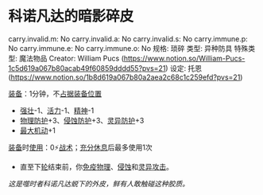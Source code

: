 # 科诺凡达的暗影碎皮

carry.invalid.m: No
carry.invalid.a: No
carry.invalid.s: No
carry.immune.p: No
carry.immune.e: No
carry.immune.o: No
规格: 琐碎
类型: 异种防具
特殊类型: 魔法物品
Creator: William Pucs (https://www.notion.so/William-Pucs-1c5d619a067b80acab49f60859dddd55?pvs=21)
设定: 托恩 (https://www.notion.so/1b8d619a067b80a2aea2c68c1c259efd?pvs=21)

<aside>

[装备](https://www.notion.so/1b3d619a067b80f99057fe3412922dd5?pvs=21)：1分钟，不[占据](https://www.notion.so/1b3d619a067b8021ba8fe7cef8b96857?pvs=21)[装备位置](https://www.notion.so/1b3d619a067b80369463de062aa239bb?pvs=21)

- [强壮](https://www.notion.so/1b3d619a067b8018b6a6d9d43490bbdc?pvs=21)-1、[活力](https://www.notion.so/1b3d619a067b805391c0d92f6a9c2e06?pvs=21)-1、[精神](https://www.notion.so/1b3d619a067b800a8da5d96dd60be2b1?pvs=21)-1
- [物理防护](https://www.notion.so/1b3d619a067b80c19591fe2842823469?pvs=21)+3、[侵蚀防护](https://www.notion.so/1b3d619a067b803db0cfccaf34b5fceb?pvs=21)+3、[灵异防护](https://www.notion.so/1b3d619a067b80788307ebd9e41c53cb?pvs=21)+3
- [最大机动](https://www.notion.so/1b3d619a067b8073ac38ff16c607c6a2?pvs=21)+1
</aside>

<aside>

[装备](https://www.notion.so/1b3d619a067b80f99057fe3412922dd5?pvs=21)时[使用](https://www.notion.so/1b3d619a067b80bbbbacd6817c707325?pvs=21)：0⚡️[战术](https://www.notion.so/1b3d619a067b8051b6eaffd160aee01c?pvs=21)；[充分休息](https://www.notion.so/1b5d619a067b80e2b5fed1c29a10f820?pvs=21)后最多使用1次

- 直至下[轮](https://www.notion.so/1b3d619a067b80aeb62df5a99bfb8a82?pvs=21)结束前，你[免疫](https://www.notion.so/1b3d619a067b8069bdcbd9075bb95b75?pvs=21)[物理](https://www.notion.so/1b4d619a067b801e990cfa56185bd47c?pvs=21)、[侵蚀](https://www.notion.so/1b4d619a067b80658956f8f0545547a9?pvs=21)和[灵异攻击](https://www.notion.so/1b4d619a067b80968bb1dc8bead7368a?pvs=21)。
</aside>

*这是噬时者科诺凡达蜕下的外皮，鲜有人敢触碰这种胶质。*
